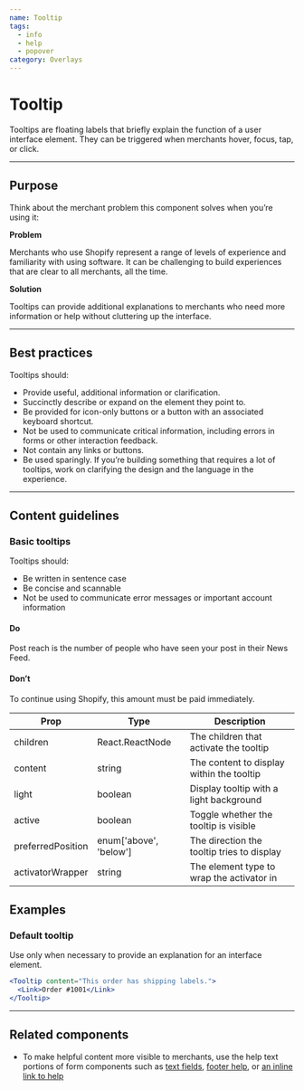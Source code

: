 ```yaml
---
name: Tooltip
tags:
  - info
  - help
  - popover
category: Overlays
---
```


# Tooltip
Tooltips are floating labels that briefly explain the function of a user
interface element. They can be triggered when merchants hover, focus, tap, or
click.

---

## Purpose

Think about the merchant problem this component solves when you’re using it:

**Problem**

Merchants who use Shopify represent a range of levels of experience and
familiarity with using software. It can be challenging to build
experiences that are clear to all merchants, all the time.

**Solution**

Tooltips can provide additional explanations to merchants who need more
information or help without cluttering up the interface.

---

## Best practices

Tooltips should:

* Provide useful, additional information or clarification.
* Succinctly describe or expand on the element they point to.
* Be provided for icon-only buttons or a button with an associated keyboard
shortcut.
* Not be used to communicate critical information, including errors in forms or
other interaction feedback.
* Not contain any links or buttons.
* Be used sparingly. If you’re building something that requires a lot of
tooltips, work on clarifying the design and the language in the experience.

---

## Content guidelines

### Basic tooltips

Tooltips should:

* Be written in sentence case
* Be concise and scannable
* Not be used to communicate error messages or important account information

<!-- usageblock -->
#### Do
Post reach is the number of people who have seen your post in their News Feed.

#### Don’t
To continue using Shopify, this amount must be paid immediately.
<!-- end -->

| Prop | Type | Description |
| ---- | ---- | ----------- |
| children | React.ReactNode | The children that activate the tooltip |
| content | string | The content to display within the tooltip |
| light | boolean | Display tooltip with a light background |
| active | boolean | Toggle whether the tooltip is visible |
| preferredPosition | enum['above', 'below'] | The direction the tooltip tries to display |
| activatorWrapper | string | The element type to wrap the activator in |

## Examples

### Default tooltip

Use only when necessary to provide an explanation for an interface element.

```jsx
<Tooltip content="This order has shipping labels.">
  <Link>Order #1001</Link>
</Tooltip>
```

---

## Related components

* To make helpful content more visible to merchants, use the help text portions of form components such as [text fields](/components/forms/text-field), [footer help](/components/titles-and-text/footer-help), or [an inline link to help](/components/navigations/link)
